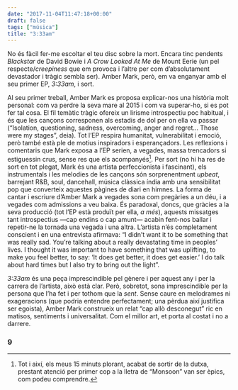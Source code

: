 ```yaml
---
date: "2017-11-04T11:47:18+00:00"
draft: false
tags: ["música"]
title: "3:33am"
---
```

No és fàcil fer-me escoltar el teu disc sobre la mort. Encara tinc pendents _Blackstar_ de David Bowie i _A Crow Looked At Me_ de Mount Eerie (un pel respecte/_creepiness_ que em provoca i l’altre per com d’absolutament devastador i tràgic sembla ser). Amber Mark, però, em va enganyar amb el seu primer EP, _3:33am_, i sort.

<!-- more -->

Al seu primer treball, Amber Mark es proposa explicar-nos una història molt personal: com va perdre la seva mare al 2015 i com va superar-ho, si es pot fer tal cosa. El fil temàtic tràgic ofereix un lirisme introspectiu poc habitual, i és que les cançons corresponen als estadis de dol per on ella va passar (“Isolation, questioning, sadness, overcoming, anger and regret… Those were my stages”, deia). Tot l’EP respira humanitat, vulnerabilitat i emoció, però també està ple de motius inspiradors i esperançadors. Les reflexions i comentaris que Mark exposa a l’EP serien, a vegades, massa trencadors si estiguessin crus, sense res que els acompanyés[^1]. Per sort (no hi ha res de sort en tot plegat, Mark és una artista perfeccionista i fascinant), els instrumentals i les melodies de les cançons són sorprenentment _upbeat_, barrejant R&B, soul, dancehall, música clàssica índia amb una sensibilitat pop que converteix aquestes pàgines de diari en himnes. La forma de cantar i escriure d’Amber Mark a vegades sona com pregàries a un déu, i a vegades com admissions a veu baixa. És paradoxal, doncs, que gràcies a la seva producció (tot l’EP està produït per ella, _a més_), aquests missatges tant introspectius —cap endins o cap amunt— acabin fent-nos ballar i repetir-ne la tornada una vegada i una altra. L’artista n’és completament conscient i en una entrevista afirmava: “I didn’t want it to be something that was really sad. You’re talking about a really devastating time in peoples’ lives. I thought it was important to have something that was uplifting, to make you feel better, to say: ‘It does get better, it does get easier.’ I do talk about hard times but I also try to bring out the light”.

_3:33am_ és una peça imprescindible pel gènere i per aquest any i per la carrera de l’artista, això està clar. Però, sobretot, sona imprescindible per la persona que l’ha fet i per tothom que la _sent_. Sense caure en melodrames ni exageracions (que podria entendre perfectament; una pèrdua així justifica ser egoista), Amber Mark construeix un relat “cap allò desconegut” ric en matisos, sentiments i universalitat. Com el millor art, et porta al costat i no a darrere.

### 9

[^1]: Tot i així, els meus 15 minuts plorant, acabat de sortir de la dutxa, prestant atenció per primer cop a la lletra de “Monsoon” van ser èpics, com podeu comprendre.